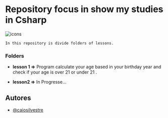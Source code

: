 
# Repository focus in show my studies in Csharp

![icons](https://skills.thijs.gg/icons?i=c,&theme=light)

    In this repository is divide folders of lessons.

### Folders
* **lesson 1 =>** Program calculate your age based in your birthday year and check if your age is over 21 or under 21 .

* **lesson2 =>** In Progresse...





## Autores

- [@caiosilvestre](https://github.com/caiosilvestre/)

